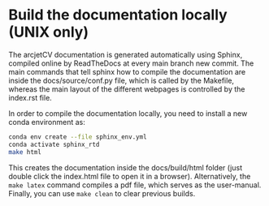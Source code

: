 # Build the documentation locally (UNIX only)

The arcjetCV documentation is generated automatically using Sphinx, compiled online by ReadTheDocs
at every main branch new commit. The main commands that tell sphinx how to compile the documentation are inside the 
docs/source/conf.py file, which is called by the Makefile, whereas the main layout of the different webpages is 
controlled by the index.rst file. 

In order to compile the documentation locally, you need to install a new conda environment as: 

```bash
conda env create --file sphinx_env.yml
conda activate sphinx_rtd
make html
```

This creates the documentation inside the docs/build/html folder (just double click the index.html file to open it in a browser).
Alternatively, the `make latex` command compiles a pdf file, which serves as the user-manual. Finally, you can use
`make clean` to clear previous builds.
